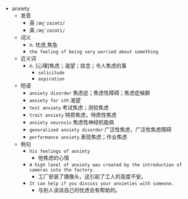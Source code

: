 - anxiety
  - 发音
    - 英 `/æŋ'zaɪətɪ/`
    - 美 `/æŋ'zaɪəti/`
  - 词义
    - n. 忧虑,焦急
    - `the feeling of being very worried about something`
  - 近义词
    - n. [心理]焦虑；渴望；挂念；令人焦虑的事
      - `solicitude`
      - `aspiration`
  - 短语
    - `anxiety disorder` 焦虑症；焦虑性障碍；焦虑症候群 
    - `anxiety for sth` 渴望 
    - `test anxiety` 考试焦虑；测验焦虑 
    - `trait anxiety` 特质焦虑，特质性焦虑 
    - `anxiety neurosis` 焦虑性神经机能病 
    - `generalized anxiety disorder` 广泛性焦虑，广泛性焦虑障碍 
    - `performance anxiety` 表现焦虑；作业焦虑 
  - 例句
    - `his feelings of anxiety`
      - 他焦虑的心情
    - `A high level of anxiety was created by the introduction of cameras into the factory.`
      - 工厂安装了摄像头，这引起了工人的高度不安。
    - `It can help if you discuss your anxieties with someone.`
      - 与别人谈谈自己的忧虑会有帮助的。

